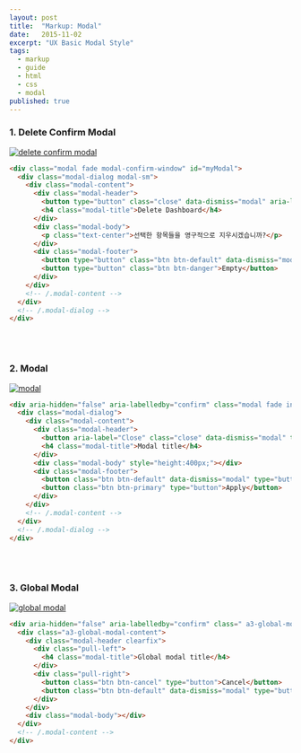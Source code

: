```yaml
---
layout: post
title:  "Markup: Modal"
date:   2015-11-02
excerpt: "UX Basic Modal Style"
tags:
  - markup
  - guide
  - html
  - css
  - modal
published: true
---
```


### 1. Delete Confirm Modal

<a href="{{ site.url }}/images/works/20151102/image-1.png"><img src="{{ site.url }}/images/works/20151102/image-1.png" alt="delete confirm modal"></a>
<br>

```html
<div class="modal fade modal-confirm-window" id="myModal">
  <div class="modal-dialog modal-sm">
    <div class="modal-content">
      <div class="modal-header">
        <button type="button" class="close" data-dismiss="modal" aria-label="Close"><span aria-hidden="true">&times;</span></button>
        <h4 class="modal-title">Delete Dashboard</h4>
      </div>
      <div class="modal-body">
        <p class="text-center">선택한 항목들을 영구적으로 지우시겠습니까?</p>
      </div>
      <div class="modal-footer">
        <button type="button" class="btn btn-default" data-dismiss="modal">Cancel</button>
        <button type="button" class="btn btn-danger">Empty</button>
      </div>
    </div>
    <!-- /.modal-content -->
  </div>
  <!-- /.modal-dialog -->
</div>
```
<br>
<br>

### 2. Modal

<a href="{{ site.url }}/images/works/20151102/image-2.png"><img src="{{ site.url }}/images/works/20151102/image-2.png" alt="modal"></a>
<br>

```html
<div aria-hidden="false" aria-labelledby="confirm" class="modal fade in" index="0" role="dialog" style="z-index: 1050; display:block;" tabindex="-1">
  <div class="modal-dialog">
    <div class="modal-content">
      <div class="modal-header">
        <button aria-label="Close" class="close" data-dismiss="modal" type="button"><span aria-hidden="true">×</span></button>
        <h4 class="modal-title">Modal title</h4>
      </div>
      <div class="modal-body" style="height:400px;"></div>
      <div class="modal-footer">
        <button class="btn btn-default" data-dismiss="modal" type="button">Cancel</button>
        <button class="btn btn-primary" type="button">Apply</button>
      </div>
    </div>
    <!-- /.modal-content -->
  </div>
  <!-- /.modal-dialog -->
</div>
```
<br>
<br>

### 3. Global Modal

<a href="{{ site.url }}/images/works/20151102/image-3.png"><img src="{{ site.url }}/images/works/20151102/image-3.png" alt="global modal"></a>

```html
<div aria-hidden="false" aria-labelledby="confirm" class=" a3-global-modal-dialog modal fade in" index="0" role="dialog" style="z-index: 1050; display:block;" tabindex="-1">
  <div class="a3-global-modal-content">
    <div class="modal-header clearfix">
      <div class="pull-left">
        <h4 class="modal-title">Global modal title</h4>
      </div>
      <div class="pull-right">
        <button class="btn btn-cancel" type="button">Cancel</button>
        <button class="btn btn-default" data-dismiss="modal" type="button">Apply</button>
      </div>
    </div>
    <div class="modal-body"></div>
  </div>
  <!-- /.modal-content -->
</div>
```
